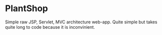 # PlantShop
Simple raw JSP, Servlet, MVC architecture web-app. Quite simple but takes quite long to code because it is inconvinient.
